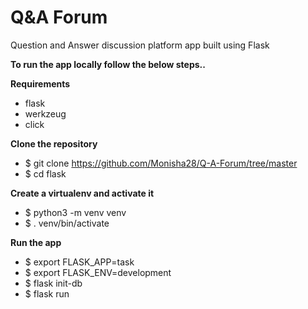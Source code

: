 # Q&A Forum
Question and Answer discussion platform app built using Flask

**To run the app locally follow the below steps..**

__Requirements__
- flask
- werkzeug
- click

__Clone the repository__
- $ git clone https://github.com/Monisha28/Q-A-Forum/tree/master
- $ cd flask

__Create a virtualenv and activate it__
- $ python3 -m venv venv
- $ . venv/bin/activate

__Run the app__
- $ export FLASK_APP=task
- $ export FLASK_ENV=development
- $ flask init-db
- $ flask run
